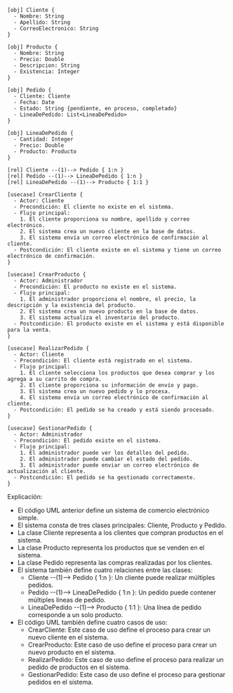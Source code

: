 ```
[obj] Cliente {
  - Nombre: String
  - Apellido: String
  - CorreoElectronico: String
}

[obj] Producto {
  - Nombre: String
  - Precio: Double
  - Descripcion: String
  - Existencia: Integer
}

[obj] Pedido {
  - Cliente: Cliente
  - Fecha: Date
  - Estado: String {pendiente, en proceso, completado}
  - LineaDePedido: List<LineaDePedido>
}

[obj] LineaDePedido {
  - Cantidad: Integer
  - Precio: Double
  - Producto: Producto
}

[rel] Cliente --(1)--> Pedido { 1:n }
[rel] Pedido --(1)--> LineaDePedido { 1:n }
[rel] LineaDePedido --(1)--> Producto { 1:1 }

[usecase] CrearCliente {
  - Actor: Cliente
  - Precondición: El cliente no existe en el sistema.
  - Flujo principal:
    1. El cliente proporciona su nombre, apellido y correo electrónico.
    2. El sistema crea un nuevo cliente en la base de datos.
    3. El sistema envía un correo electrónico de confirmación al cliente.
  - Postcondición: El cliente existe en el sistema y tiene un correo electrónico de confirmación.
}

[usecase] CrearProducto {
  - Actor: Administrador
  - Precondición: El producto no existe en el sistema.
  - Flujo principal:
    1. El administrador proporciona el nombre, el precio, la descripción y la existencia del producto.
    2. El sistema crea un nuevo producto en la base de datos.
    3. El sistema actualiza el inventario del producto.
  - Postcondición: El producto existe en el sistema y está disponible para la venta.
}

[usecase] RealizarPedido {
  - Actor: Cliente
  - Precondición: El cliente está registrado en el sistema.
  - Flujo principal:
    1. El cliente selecciona los productos que desea comprar y los agrega a su carrito de compra.
    2. El cliente proporciona su información de envío y pago.
    3. El sistema crea un nuevo pedido y lo procesa.
    4. El sistema envía un correo electrónico de confirmación al cliente.
  - Postcondición: El pedido se ha creado y está siendo procesado.
}

[usecase] GestionarPedido {
  - Actor: Administrador
  - Precondición: El pedido existe en el sistema.
  - Flujo principal:
    1. El administrador puede ver los detalles del pedido.
    2. El administrador puede cambiar el estado del pedido.
    3. El administrador puede enviar un correo electrónico de actualización al cliente.
  - Postcondición: El pedido se ha gestionado correctamente.
}
```

Explicación:

* El código UML anterior define un sistema de comercio electrónico simple.
* El sistema consta de tres clases principales: Cliente, Producto y Pedido.
* La clase Cliente representa a los clientes que compran productos en el sistema.
* La clase Producto representa los productos que se venden en el sistema.
* La clase Pedido representa las compras realizadas por los clientes.
* El sistema también define cuatro relaciones entre las clases:
    * Cliente --(1)--> Pedido { 1:n }: Un cliente puede realizar múltiples pedidos.
    * Pedido --(1)--> LineaDePedido { 1:n }: Un pedido puede contener múltiples líneas de pedido.
    * LineaDePedido --(1)--> Producto { 1:1 }: Una línea de pedido corresponde a un solo producto.
* El código UML también define cuatro casos de uso:
    * CrearCliente: Este caso de uso define el proceso para crear un nuevo cliente en el sistema.
    * CrearProducto: Este caso de uso define el proceso para crear un nuevo producto en el sistema.
    * RealizarPedido: Este caso de uso define el proceso para realizar un pedido de productos en el sistema.
    * GestionarPedido: Este caso de uso define el proceso para gestionar pedidos en el sistema.